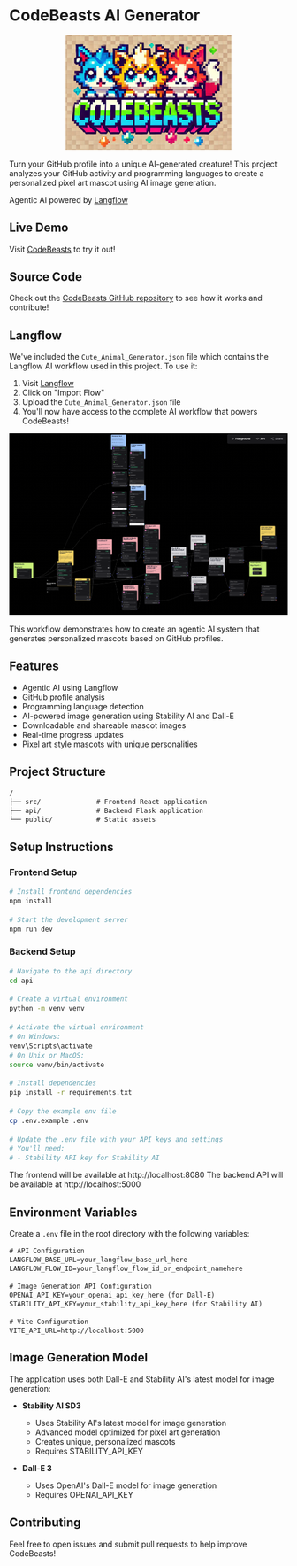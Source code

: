 
# CodeBeasts AI Generator

<div align="center">
  <img src="public/lovable-uploads/6e48cfe8-7c75-4565-939d-f665321ddd3a.png" alt="CodeBeasts Logo" width="300px" />
</div>

Turn your GitHub profile into a unique AI-generated creature! This project analyzes your GitHub activity and programming languages to create a personalized pixel art mascot using AI image generation.

Agentic AI powered by [Langflow](https://langflow.new)

## Live Demo
Visit [CodeBeasts](https://codebeasts.lovable.app/) to try it out!

## Source Code
Check out the [CodeBeasts GitHub repository](https://github.com/langflow/codebeasts) to see how it works and contribute!

## Langflow
We've included the `Cute_Animal_Generator.json` file which contains the Langflow AI workflow used in this project. To use it:

1. Visit [Langflow](https://langflow.new)
2. Click on "Import Flow"
3. Upload the `Cute_Animal_Generator.json` file
4. You'll now have access to the complete AI workflow that powers CodeBeasts!

<div align="center">
  <img src="public/codebeasts_langflow_flow.png" alt="CodeBeasts Langflow Workflow" width="800px" />
</div>

This workflow demonstrates how to create an agentic AI system that generates personalized mascots based on GitHub profiles.

## Features
- Agentic AI using Langflow
- GitHub profile analysis
- Programming language detection
- AI-powered image generation using Stability AI and Dall-E
- Downloadable and shareable mascot images
- Real-time progress updates
- Pixel art style mascots with unique personalities

## Project Structure
```
/
├── src/              # Frontend React application
├── api/              # Backend Flask application
└── public/           # Static assets
```

## Setup Instructions

### Frontend Setup
```bash
# Install frontend dependencies
npm install

# Start the development server
npm run dev
```

### Backend Setup
```bash
# Navigate to the api directory
cd api

# Create a virtual environment
python -m venv venv

# Activate the virtual environment
# On Windows:
venv\Scripts\activate
# On Unix or MacOS:
source venv/bin/activate

# Install dependencies
pip install -r requirements.txt

# Copy the example env file
cp .env.example .env

# Update the .env file with your API keys and settings
# You'll need:
# - Stability API key for Stability AI
```

The frontend will be available at http://localhost:8080
The backend API will be available at http://localhost:5000

## Environment Variables

Create a `.env` file in the root directory with the following variables:
```
# API Configuration
LANGFLOW_BASE_URL=your_langflow_base_url_here
LANGFLOW_FLOW_ID=your_langflow_flow_id_or_endpoint_namehere

# Image Generation API Configuration
OPENAI_API_KEY=your_openai_api_key_here (for Dall-E)
STABILITY_API_KEY=your_stability_api_key_here (for Stability AI)

# Vite Configuration
VITE_API_URL=http://localhost:5000
```

## Image Generation Model

The application uses both Dall-E and Stability AI's latest model for image generation:

- **Stability AI SD3**
  - Uses Stability AI's latest model for image generation
  - Advanced model optimized for pixel art generation
  - Creates unique, personalized mascots
  - Requires STABILITY_API_KEY
  
- **Dall-E 3**
  - Uses OpenAI's Dall-E model for image generation
  - Requires OPENAI_API_KEY

## Contributing

Feel free to open issues and submit pull requests to help improve CodeBeasts!
